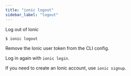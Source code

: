 ```yaml
---
title: "ionic logout"
sidebar_label: "logout"
---
```





Log out of Ionic

```shell
$ ionic logout
```

Remove the Ionic user token from the CLI config.

Log in again with `ionic login`.

If you need to create an Ionic account, use `ionic signup`.